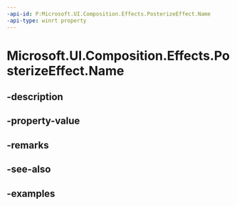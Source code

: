 ```yaml
---
-api-id: P:Microsoft.UI.Composition.Effects.PosterizeEffect.Name
-api-type: winrt property
---
```


# Microsoft.UI.Composition.Effects.PosterizeEffect.Name

<!--
public string Name { get; set; }
-->


## -description

## -property-value

## -remarks

## -see-also

## -examples


